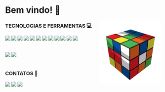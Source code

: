 # Bem vindo! 📌 

<img src="cube.gif" min-width="80px" max-width="200px" width="200px" align="right" alt="Computador iuriCode">

<div style="display: inline_block"> 
  <strong><h3> TECNOLOGIAS E FERRAMENTAS 💻</h3></strong> 
  <img height="30em" src="https://img.shields.io/badge/Python-3776AB?style=for-the-badge&logo=python&logoColor=white"/>
  <img height="30em" src="https://img.shields.io/badge/Java-ED8B00?style=for-the-badge&logo=java&logoColor=white"/>
  <img height="30em" src="https://img.shields.io/badge/HTML5-E34F26?style=for-the-badge&logo=html5&logoColor=white"/>
  <img height="30em" src="https://img.shields.io/badge/CSS3-1572B6?style=for-the-badge&logo=css3&logoColor=white"/>
  <img height="30em" src="https://img.shields.io/badge/Django-092E20?style=for-the-badge&logo=django&logoColor=green"/>
  <img height="30em" src="https://img.shields.io/badge/Selenium-43B02A?style=for-the-badge&logo=Selenium&logoColor=white"/>
  <img height="30em" src="https://img.shields.io/badge/Windows-0078D6?style=for-the-badge&logo=windows&logoColor=white"/>
  <img height="30em" src="https://img.shields.io/badge/Linux-FCC624?style=for-the-badge&logo=linux&logoColor=black"/>
  <img height="30em" src="https://img.shields.io/badge/Visual_Studio_Code-0078D4?style=for-the-badge&logo=visual%20studio%20code&logoColor=white"/>
  <img height="30em" src="https://img.shields.io/badge/Eclipse-2C2255?style=for-the-badge&logo=eclipse&logoColor=white"/>
  <img height="30em" src="https://img.shields.io/badge/pycharm-143?style=for-the-badge&logo=pycharm&logoColor=black&color=black&labelColor=green"/>
  <img height="30em" src="https://img.shields.io/badge/Trello-0052CC?style=for-the-badge&logo=trello&logoColor=white"/>
</div>

<br>
<br>
 
<div>
  <img height="180em" src="https://github-readme-stats.vercel.app/api?username=BarbaraBrito&show_icons=true&theme=write"/>
  <img height="120em" src="https://github-readme-stats.vercel.app/api/top-langs/?username=BarbaraBrito&layout=compact&theme=write"/>
</div>

<br>

<div style="display: inline_block">  
  <b><h3>CONTATOS 📱</h3></b>  
  <a href="https://www.linkedin.com/in/barbarabritosz/"> <img height="30" src="https://img.shields.io/badge/LinkedIn-0077B5?style=for-the-   badge&logo=linkedin&logoColor=white"></a> 
  <a href="https://www.linkedin.com/in/barbarabritosz/"> <img height="30" src="https://img.shields.io/badge/Messenger-00B2FF?style=for-thebadge&logo=messenger&logoColor=white"></a> 
  <a href = "mailto: barbarabritosz@hotmail.com"> <img height="30" src = "https://img.shields.io/badge/Gmail-D14836?style=for-the-badge&logo=gmail&logoColor=white"></a>
</div>
